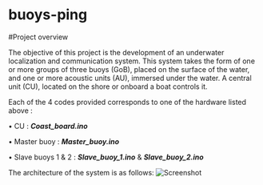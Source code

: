# buoys-ping

#Project overview

The objective of this project is the development of an underwater localization and communication system. This system takes the form of one or more 
groups of three buoys (GoB), placed on the surface of the water, and one or more acoustic units (AU), immersed under the water. A central unit (CU), 
located on the shore or onboard a boat controls it.

Each of the 4 codes provided corresponds to one of the hardware listed above :

• CU : ___Coast_board.ino___

• Master buoy : ___Master_buoy.ino___

• Slave buoys 1 & 2 : ___Slave_buoy_1.ino___ & ___Slave_buoy_2.ino___
    
The architecture of the system is as follows: ![Screenshot](screenshot.png)
